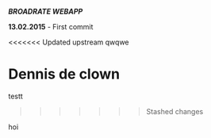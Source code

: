 ***BROADRATE WEBAPP***

**13.02.2015** - First commit

<<<<<<< Updated upstream
qwqwe

Dennis de clown
=======
testt
>>>>>>> Stashed changes



hoi